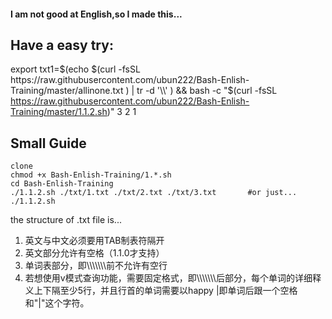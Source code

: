 #### I am not good at English,so I made this...


## Have a easy try:
export txt1=$(echo $(curl -fsSL https://raw.githubusercontent.com/ubun222/Bash-Enlish-Training/master/allinone.txt ) | tr -d '\\' ) && bash -c "$(curl -fsSL https://raw.githubusercontent.com/ubun222/Bash-Enlish-Training/master/1.1.2.sh)"  3 2 1

## Small Guide
```
clone
chmod +x Bash-Enlish-Training/1.*.sh
cd Bash-Enlish-Training
./1.1.2.sh ./txt/1.txt ./txt/2.txt ./txt/3.txt       #or just...
./1.1.2.sh
```
the structure of .txt file is...
1. 英文与中文必须要用TAB制表符隔开
2. 英文部分允许有空格（1.1.0才支持）
3. 单词表部分，即\\\\\\\\\\\\\\前不允许有空行
4. 若想使用v模式查询功能，需要固定格式，即\\\\\\\\\\\\\\后部分，每个单词的详细释义上下隔至少5行，并且行首的单词需要以happy |即单词后跟一个空格和"|"这个字符。






